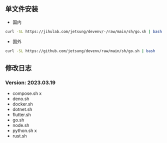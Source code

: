 #

## 单文件安装

- 国内

```bash
curl -SL https://jihulab.com/jetsung/devenv/-/raw/main/sh/go.sh | bash
```

- 国外

```bash
curl -SL https://github.com/jetsung/devenv/raw/main/sh/go.sh | bash
```

## 修改日志

### Version: 2023.03.19

- compose.sh x
- deno.sh
- docker.sh
- dotnet.sh
- flutter.sh
- go.sh
- node.sh
- python.sh x
- rust.sh
